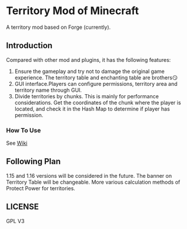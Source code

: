 # Territory Mod of Minecraft
A territory mod based on Forge (currently).

## Introduction

Compared with other mod and plugins, it has the following features:

1. Ensure the gameplay and try not to damage the original game experience. The territory table and enchanting table are brothers:smirk:
2. GUI interface.Players can configure permissions, territory area and territory name through GUI.
3. Divide territories by chunks. This is mainly for performance considerations. Get the coordinates of the chunk where the player is located, and check it in
 the Hash Map to determine if player has permission.

### How To Use

See [Wiki](https://github.com/leon-o/MineTerritory/wiki)

## Following Plan

1.15 and 1.16 versions will be considered in the future.
The banner on Territory Table will be changeable.
More various calculation methods of Protect Power for territories.

## LICENSE

GPL V3

